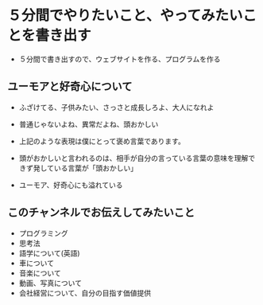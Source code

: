 # ５分間でやりたいこと、やってみたいことを書き出す

- ５分間で書き出すので、ウェブサイトを作る、プログラムを作る

## ユーモアと好奇心について

- ふざけてる、子供みたい、さっさと成長しろよ、大人になれよ
- 普通じゃないよね、異常だよね、頭おかしい
- 上記のような表現は僕にとって褒め言葉であります。
- 頭がおかしいと言われるのは、相手が自分の言っている言葉の意味を理解できず発している言葉が「頭おかしい」

- ユーモア、好奇心にも溢れている

## このチャンネルでお伝えしてみたいこと

- プログラミング
- 思考法
- 語学について(英語)
- 車について
- 音楽について
- 動画、写真について
- 会社経営について、自分の目指す価値提供